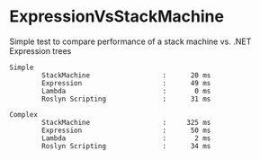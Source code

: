 # ExpressionVsStackMachine

Simple test to compare performance of a stack machine vs. .NET Expression trees

```
Simple
        StackMachine                  :      20 ms
        Expression                    :      49 ms
        Lambda                        :       0 ms
        Roslyn Scripting              :      31 ms

Complex
        StackMachine                  :     325 ms
        Expression                    :      50 ms
        Lambda                        :       2 ms
        Roslyn Scripting              :      34 ms
```
